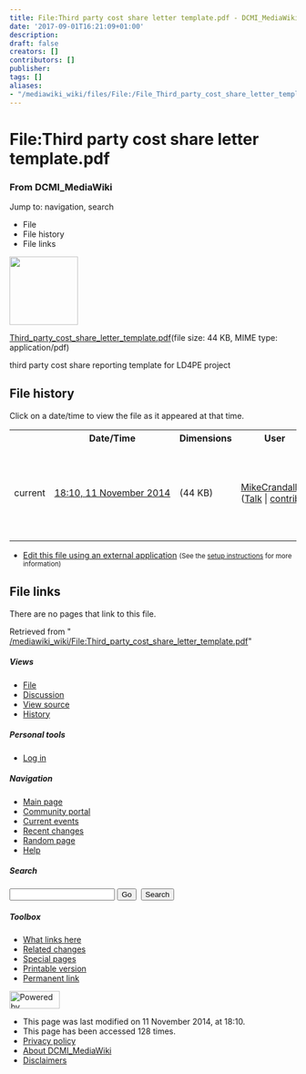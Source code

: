 ```yaml
---
title: File:Third party cost share letter template.pdf - DCMI_MediaWiki
date: '2017-09-01T16:21:09+01:00'
description: 
draft: false
creators: []
contributors: []
publisher: 
tags: []
aliases:
- "/mediawiki_wiki/files/File:/File_Third_party_cost_share_letter_template.pdf.html"
---
```


<a id="top"></a>
# File:Third party cost share letter template.pdf

### From DCMI\_MediaWiki

Jump to: navigation, search
<!-- start content -->
- File
- File history
- File links

 [<img alt="" src="/skins/common/images/icons/fileicon-pdf.png" width="120" height="120">](/mediawiki_wiki/files/Third_party_cost_share_letter_template.pdf)

[Third\_party\_cost\_share\_letter\_template.pdf](/mediawiki_wiki/files/Third_party_cost_share_letter_template.pdf)‎(file size: 44 KB, MIME type: application/pdf)

third party cost share reporting template for LD4PE project

<!-- 
NewPP limit report
Preprocessor node count: 1/1000000
Post-expand include size: 0/2097152 bytes
Template argument size: 0/2097152 bytes
Expensive parser function count: 0/100
-->
## File history

Click on a date/time to view the file as it appeared at that time.

<table class="wikitable filehistory">
  <tr>
    <td></td>
    <th>Date/Time</th>
    <th>Dimensions</th>
    <th>User</th>
    <th>Comment</th>
  </tr>
  <tr>
    <td>current</td>
    <td class="filehistory-selected" style="white-space: nowrap;"><a href="/mediawiki_wiki/files/Third_party_cost_share_letter_template.pdf">18:10, 11 November 2014</a></td>
    <td> <span style="white-space: nowrap;">(44 KB)</span>
    </td>
    <td>
      <a href="/index.php?title=User:MikeCrandall&amp;action=edit&amp;redlink=1" class="new mw-userlink" title="User:MikeCrandall (page does not exist)">MikeCrandall</a> <span style="white-space: nowrap;"> <span class="mw-usertoollinks">(<a href="/index.php?title=User_talk:MikeCrandall&amp;action=edit&amp;redlink=1" class="new" title="User talk:MikeCrandall (page does not exist)">Talk</a> | <a href="/index.php/Special:Contributions/MikeCrandall" title="Special:Contributions/MikeCrandall">contribs</a>)</span></span>
    </td>
    <td> <span class="comment">(third party cost share reporting template for LD4PE project)</span>
    </td>
  </tr>
</table>

  

- [Edit this file using an external application](/index.php?title=File:Third_party_cost_share_letter_template.pdf&action=edit&externaledit=true&mode=file "File:Third party cost share letter template.pdf") <small>(See the <a href="http://www.mediawiki.org/wiki/Manual:External_editors" class="external text" rel="nofollow">setup instructions</a> for more information)</small>

## File links

There are no pages that link to this file.

Retrieved from " [/mediawiki_wiki/File:Third\_party\_cost\_share\_letter\_template.pdf](/mediawiki_wiki/files/File:/File:Third_party_cost_share_letter_template.pdf.html)"

<!-- end content -->

##### Views

- [File](/mediawiki_wiki/files/File:/File:Third_party_cost_share_letter_template.pdf.html)
- [Discussion](/index.php?title=File_talk:Third_party_cost_share_letter_template.pdf&action=edit&redlink=1 "Discussion about the content page [t]")
- [View source](/index.php?title=File:Third_party_cost_share_letter_template.pdf&action=edit "This page is protected.
You can view its source [e]")
- [History](/index.php?title=File:Third_party_cost_share_letter_template.pdf&action=history "Past revisions of this page [h]")

##### Personal tools

- [Log in](/index.php?title=Special:UserLogin&returnto=File:Third_party_cost_share_letter_template.pdf "You are encouraged to log in; however, it is not mandatory [o]")

<script type="text/javascript"> if (window.isMSIE55) fixalpha(); </script>

##### Navigation

- [Main page](/index.php/Main_Page "Visit the main page [z]")
- [Community portal](/index.php/DCMI_MediaWiki:Community_portal "About the project, what you can do, where to find things")
- [Current events](/index.php/DCMI_MediaWiki:Current_events "Find background information on current events")
- [Recent changes](/index.php/Special:RecentChanges "The list of recent changes in the wiki [r]")
- [Random page](/index.php/Special:Random "Load a random page [x]")
- [Help](/index.php/Help:Contents "The place to find out")

##### <label for="searchInput">Search</label>

<form action="/index.php" id="searchform">
				<input type="hidden" name="title" value="Special:Search">
				<input id="searchInput" title="Search DCMI_MediaWiki" accesskey="f" type="search" name="search">
				<input type="submit" name="go" class="searchButton" id="searchGoButton" value="Go" title="Go to a page with this exact name if exists"> 
				<input type="submit" name="fulltext" class="searchButton" id="mw-searchButton" value="Search" title="Search the pages for this text">
			</form>

##### Toolbox

- [What links here](/index.php/Special:WhatLinksHere/File:Third_party_cost_share_letter_template.pdf "List of all wiki pages that link here [j]")
- [Related changes](/index.php/Special:RecentChangesLinked/File:Third_party_cost_share_letter_template.pdf "Recent changes in pages linked from this page [k]")
- [Special pages](/index.php/Special:SpecialPages "List of all special pages [q]")
- [Printable version](/index.php?title=File:Third_party_cost_share_letter_template.pdf&printable=yes "Printable version of this page [p]")
- [Permanent link](/index.php?title=File:Third_party_cost_share_letter_template.pdf&oldid=8682 "Permanent link to this revision of the page")

<!-- end of the left (by default at least) column -->

 [<img src="/skins/common/images/poweredby_mediawiki_88x31.png" height="31" width="88" alt="Powered by MediaWiki">](http://www.mediawiki.org/)

- This page was last modified on 11 November 2014, at 18:10.
- This page has been accessed 128 times.
- [Privacy policy](/index.php/DCMI_MediaWiki:Privacy_policy "DCMI MediaWiki:Privacy policy")
- [About DCMI\_MediaWiki](/index.php/DCMI_MediaWiki:About "DCMI MediaWiki:About")
- [Disclaimers](/index.php/DCMI_MediaWiki:General_disclaimer "DCMI MediaWiki:General disclaimer")

<script>if (window.runOnloadHook) runOnloadHook();</script><!-- Served in 0.444 secs. -->
